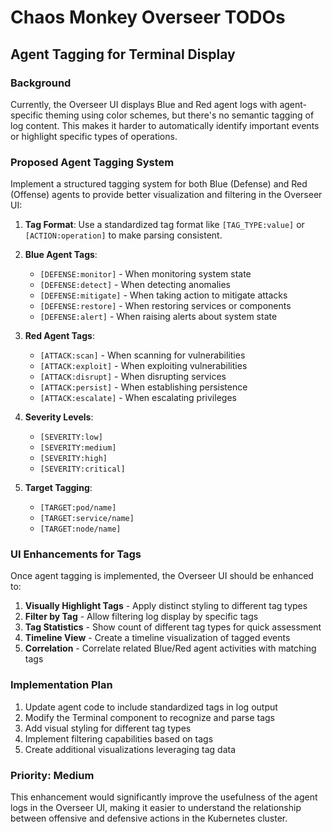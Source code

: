 # Chaos Monkey Overseer TODOs

## Agent Tagging for Terminal Display

### Background
Currently, the Overseer UI displays Blue and Red agent logs with agent-specific theming using color schemes, but there's no semantic tagging of log content. This makes it harder to automatically identify important events or highlight specific types of operations.

### Proposed Agent Tagging System
Implement a structured tagging system for both Blue (Defense) and Red (Offense) agents to provide better visualization and filtering in the Overseer UI:

1. **Tag Format**: Use a standardized tag format like `[TAG_TYPE:value]` or `[ACTION:operation]` to make parsing consistent.

2. **Blue Agent Tags**:
   - `[DEFENSE:monitor]` - When monitoring system state
   - `[DEFENSE:detect]` - When detecting anomalies
   - `[DEFENSE:mitigate]` - When taking action to mitigate attacks
   - `[DEFENSE:restore]` - When restoring services or components
   - `[DEFENSE:alert]` - When raising alerts about system state

3. **Red Agent Tags**:
   - `[ATTACK:scan]` - When scanning for vulnerabilities
   - `[ATTACK:exploit]` - When exploiting vulnerabilities
   - `[ATTACK:disrupt]` - When disrupting services
   - `[ATTACK:persist]` - When establishing persistence
   - `[ATTACK:escalate]` - When escalating privileges

4. **Severity Levels**:
   - `[SEVERITY:low]`
   - `[SEVERITY:medium]`
   - `[SEVERITY:high]`
   - `[SEVERITY:critical]`

5. **Target Tagging**:
   - `[TARGET:pod/name]`
   - `[TARGET:service/name]`
   - `[TARGET:node/name]`

### UI Enhancements for Tags
Once agent tagging is implemented, the Overseer UI should be enhanced to:

1. **Visually Highlight Tags** - Apply distinct styling to different tag types
2. **Filter by Tag** - Allow filtering log display by specific tags
3. **Tag Statistics** - Show count of different tag types for quick assessment
4. **Timeline View** - Create a timeline visualization of tagged events
5. **Correlation** - Correlate related Blue/Red agent activities with matching tags

### Implementation Plan
1. Update agent code to include standardized tags in log output
2. Modify the Terminal component to recognize and parse tags
3. Add visual styling for different tag types
4. Implement filtering capabilities based on tags
5. Create additional visualizations leveraging tag data

### Priority: Medium
This enhancement would significantly improve the usefulness of the agent logs in the Overseer UI, making it easier to understand the relationship between offensive and defensive actions in the Kubernetes cluster.
